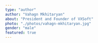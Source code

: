 ```yaml
---
type: "author"
author: "Vahagn Mkhitaryan"
about: "President and Founder of VXSoft"
photo: "./photos/vahagn-mkhitaryan.jpg"
gender: "male"
featured: true
---
```

